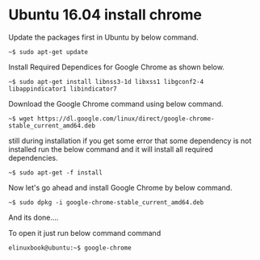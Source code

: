 # Ubuntu 16.04 install chrome

Update the packages first in Ubuntu by below command.  
```
~$ sudo apt-get update
```
Install Required Dependices for Google Chrome as shown below.  
```
~$ sudo apt-get install libnss3-1d libxss1 libgconf2-4 libappindicator1 libindicator7
```
Download the Google Chrome command using below command.  
```
~$ wget https://dl.google.com/linux/direct/google-chrome-stable_current_amd64.deb
```
still during installation if you get some error that some dependency is not installed run the below command and it will install all required dependencies.  
```
~$ sudo apt-get -f install
```
Now let's go ahead and install Google Chrome by below command.  
```
~$ sudo dpkg -i google-chrome-stable_current_amd64.deb
```
And its done....  
  
To open it just run below command command  
```
elinuxbook@ubuntu:~$ google-chrome
```
